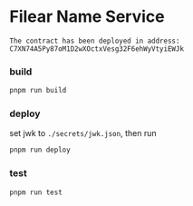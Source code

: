 # Filear Name Service

```
The contract has been deployed in address: C7XN74A5Py87oM1D2wXOctxVesg32F6ehWyVtyiEWJk
```

### build

```sh
pnpm run build
```

### deploy
set jwk to `./secrets/jwk.json`, then run

```sh
pnpm run deploy
```

### test

```sh
pnpm run test
```
